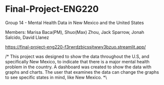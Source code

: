 # Final-Project-ENG220
Group 14 - Mental Health Data in New Mexico and the United States

Members: Marisa Baca(PM), Shuo(Max) Zhou, Jack Sparrow, Jonah Salcido, David Llanez

https://final-project-eng220-f3rwrdzbjcssjtwwy3bzuo.streamlit.app/

/*
This project was designed to show the data throughout the U.S, and specifically New Mexico, to indicate that there is a major
mental health problem in the country. A dashboard was created to show the data with graphs and charts. The user that examines
the data can change the graphs to see specific states in mind, like New Mexico.
*\
